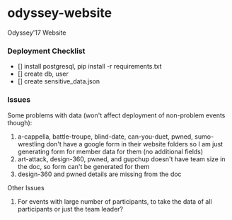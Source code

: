 # odyssey-website
Odyssey'17 Website

### Deployment Checklist

 - [] install postgresql, pip install -r requirements.txt
 - [] create db, user
 - [] create sensitive_data.json

 ### Issues

Some problems with data (won't affect deployment of non-problem events though):
 1. a-cappella, battle-troupe, blind-date, can-you-duet, pwned, sumo-wrestling don't have a google form in their website folders so I am just generating form for member data for them (no additional fields)
 2. art-attack, design-360, pwned, and gupchup doesn't have team size in the doc, so form can't be generated for them
 3. design-360 and pwned details are missing from the doc

Other Issues
 1. For events with large number of participants, to take the data of all participants or just the team leader?



